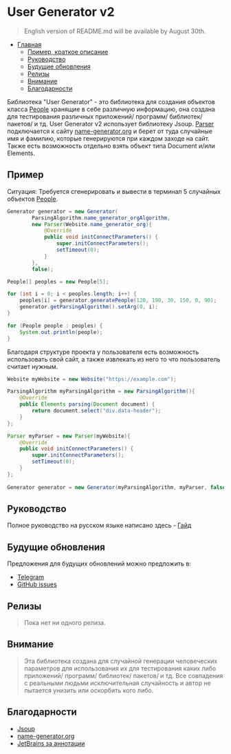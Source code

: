 # User Generator v2

> English version of README.md will be available by August 30th.

- [Главная](#user-generator-v2)
  - [Пример, краткое описание](#пример)
  - [Руководство](#руководство)
  - [Будущие обновления](#будущие-обновления)
  - [Релизы](#релизы)
  - [Внимание](#внимание)
  - [Благодарности](#благодарности)

Библиотека "User Generator" - это библиотека для создания объектов класса [People](/GUIDE.ru.md#класс-people) хранящие в себе различную информацию, она создана для тестирования различных приложений/ программ/ библиотек/ пакетов/ и тд.
User Generator v2 использует библиотеку Jsoup. [Parser](/GUIDE.ru.md#класс-parser) подключается к сайту [name-generator.org](https://www.name-generator.org.uk/quick/) и берет от туда случайные имя и фамилию, которые генерируются при каждом заходе на сайт. Также есть возможность отдельно взять объект типа Document и/или Elements.
## Пример

Ситуация: Требуется сгенерировать и вывести в терминал 5 случайных объектов [People](/GUIDE.ru.md#класс-people).

```java
Generator generator = new Generator(
        ParsingAlgorithm.name_generator_orgAlgorithm,
        new Parser(Website.name_generator_org){
            @Override
            public void initConnectParameters() {
                super.initConnectParameters();
                setTimeout(0);
            }
        },
        false);

People[] peoples = new People[5];

for (int i = 0; i < peoples.length; i++) {
    peoples[i] = generator.generatePeople(120, 190, 30, 150, 0, 90);
    generator.getParsingAlgorithm().setArg(0, i);
}

for (People people : peoples) {
    System.out.println(people);
}
```

Благодаря структуре проекта у пользователя есть возможность использовать свой сайт, а также извлекать из него то что пользователь считает нужным.

```java
Website myWebsite = new Website("https://example.com");

ParsingAlgorithm myParsingAlgorithm = new ParsingAlgorithm(){
    @Override
    public Elements parsing(Document document) {
        return document.select("div.data-header");
    }
};

Parser myParser = new Parser(myWebsite){
    @Override 
    public void initConnectParameters() {
        super.initConnectParameters();
        setTimeout(0);
    }
};
        
Generator generator = new Generator(myParsingAlgorithm, myParser, false);
```

## Руководство

Полное руководство на русском языке написано здесь - [Гайд](/GUIDE.ru.md)

## Будущие обновления

Предложения для будущих обновлений можно предложить в:
+ [Telegram](https://t.me/garageregereguru)
+ [GitHub issues](https://github.com/Vitaliylevchuk/User-Generator-v2/issues)

## Релизы

> Пока нет ни одного релиза.

## Внимание

> Эта библиотека создана для случайной генерации человеческих параметров для использования их для тестирования каких либо приложений/ программ/ библиотек/ пакетов/ и тд. Все совпадения с реальными людьми исключительная случайность и автор не пытается унизить или оскорбить кого либо.

## Благодарности

+ [Jsoup](https://github.com/jhy/jsoup)
+ [name-generator.org](https://www.name-generator.org.uk/quick/)
+ [JetBrains за аннотации](https://github.com/JetBrains/java-annotations)